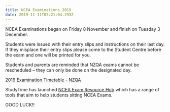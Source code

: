 ```yaml
---
title: NCEA Examinations 2019
date: 2019-11-11T05:21:04.293Z
---
```

NCEA Examinations began on Friday 8 November and finish on Tuesday 3 December.

Students were issued with their entry slips and instructions on their last day. If they misplace their entry slips please come to the Student Centre before the exam and one will be printed for you.

Students and parents are reminded that NZQA exams cannot be rescheduled – they can only be done on the designated day.

[2019 Examination Timetable - NZQA](https://res.cloudinary.com/whanganuihigh/image/upload/v1567474914/Events/NZQAexam-timetable-2019.pdf)

StudyTime has launched [NCEA Exam Resource Hub](https://studytime.co.nz/hub/) which has a range of tools that aim to help students sitting NCEA Exams.

GOOD LUCK!!
